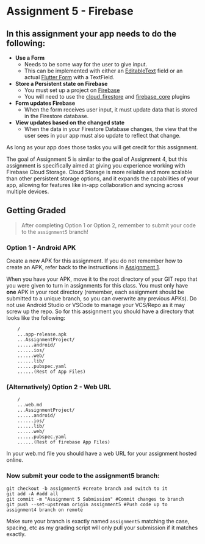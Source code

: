 # Assignment 5 - Firebase

## In this assignment your app needs to do the following:

* **Use a Form**
  * Needs to be some way for the user to give input.
  * This can be implemented with either an [EditableText](https://api.flutter.dev/flutter/widgets/EditableText-class.html) field or an actual [Flutter Form](https://api.flutter.dev/flutter/widgets/Form-class.html) with a TextField.
* **Store a Persistent state on Firebase**
  * You must set up a project on [Firebase](https://firebase.google.com/)
  * You will need to use the [cloud_firestore](https://pub.dev/packages/cloud_firestore) and [firebase_core](https://pub.dev/packages/firebase_core) plugins
* **Form updates Firebase**
  * When the form receives user input, it must update data that is stored in the Firestore database.
* **View updates based on the changed state**
  * When the data in your Firestore Database changes, the view that the user sees in your app must also update to reflect that change.

As long as your app does those tasks you will get credit for this assignment.

The goal of Assignment 5 is similar to the goal of Assignment 4, but this assignment is specifically aimed at giving you experience working with Firebase Cloud Storage. Cloud Storage is more reliable and more scalable than other persistent storage options, and it expands the capabilities of your app, allowing for features like in-app collaboration and syncing across multiple devices.

## Getting Graded

> After completing Option 1 or Option 2, remember to submit your code to the `assignment5` branch!

### Option 1 - Android APK

Create a new APK for this assignment. If you do not remember how to create an APK, refer back to the instructions in [Assignment 1](https://github.com/shelleywong/CINS467-Course-Materials/blob/main/Assignments/Assignment1.md#getting-graded).

When you have your APK, move it to the root directory of your GIT repo that you were given to turn in assignments for this class. You must only have **one** APK in your root directory (remember, each assignment should be submitted to a unique branch, so you can overwrite any previous APKs). Do not use Android Studio or VSCode to manage your VCS/Repo as it may screw up the repo. So for this assignment you should have a directory that looks like the following:

```
    /
    ...app-release.apk
    ...AssignmentProject/
    ......android/
    ......ios/
    ......web/
    ......lib/
    ......pubspec.yaml
    ......(Rest of App Files)
```

### (Alternatively) Option 2 - Web URL

```
    /
    ...web.md
    ...AssignmentProject/
    ......android/
    ......ios/
    ......lib/
    ......web/
    ......pubspec.yaml
    ......(Rest of firebase App Files)
```
In your web.md file you should have a web URL for your assignment hosted online.

### Now submit your code to the **assignment5** branch:

```
git checkout -b assignment5 #create branch and switch to it
git add -A #add all
git commit -m "Assignment 5 Submission" #Commit changes to branch
git push --set-upstream origin assignment5 #Push code up to assignment4 branch on remote
```

Make sure your branch is exactly named `assignment5` matching the case, spacing, etc as my grading script will only pull your submission if it matches exactly.
